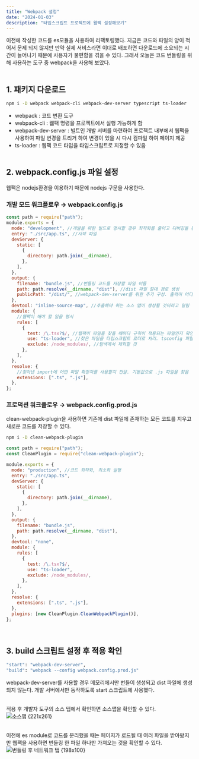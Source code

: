 ```yaml
---
title: "Webpack 설정"
date: "2024-01-03"
description: "타입스크립트 프로젝트에 웹팩 설정해보기"
---
```


이전에 작성한 코드를 es모듈을 사용하여 리팩토링했다. 지금은 코드와 파일의 양이 적어서 문제 되지 않지만 만약 실제 서비스라면 이대로 배포하면 다운로드에 소요되는 시간이 늘어나기 때문에 사용자가 불편함을 겪을 수 있다. 그래서 오늘은 코드 번들링을 위해 사용하는 도구 중 webpack을 사용해 보았다.  
&nbsp;

## 1. 패키지 다운로드

```bash
npm i -D webpack webpack-cli webpack-dev-server typescript ts-loader
```

- webpack : 코드 변환 도구
- webpack-cli : 웹팩 명령을 프로젝트에서 실행 가능하게 함
- webpack-dev-server : 빌트인 개발 서버를 마련하여 프로젝트 내부에서 웹팩을 사용하여 파일 변경을 트리거 하여 변경이 있을 시 다시 컴파일 하여 페이지 제공
- ts-loader : 웹팩 코드 타입을 타입스크립트로 지정할 수 있음  
  &nbsp;

## 2. webpack.config.js 파일 설정

웹팩은 nodejs환경을 이용하기 때문에 nodejs 구문을 사용한다.

### 개발 모드 워크플로우 → **webpack.config.js**

```jsx
const path = require("path");
module.exports = {
  mode: "development", //개발을 위한 빌드로 명시할 경우 최적화를 줄이고 디버깅을 편하게 함
  entry: "./src/app.ts", //시작 파일
  devServer: {
    static: [
      {
        directory: path.join(__dirname),
      },
    ],
  },
  output: {
    filename: "bundle.js", //번들링 코드를 저장할 파일 이름
    path: path.resolve(__dirname, "dist"), //dist 파일 절대 경로 생성
    publicPath: "/dist/", //webpack-dev-server를 위한 추가 구성. 출력이 어디에 작성되었는지 명시
  },
  devtool: "inline-source-map", //추출해야 하는 소스 맵이 생성될 것이라고 알림
  module: {
    //웹팩이 해야 할 일을 명시
    rules: [
      {
        test: /\.tsx?$/, //웹팩이 파일을 찾을 때마다 규칙이 적용되는 파일인지 확인하는 작업 수행
        use: "ts-loader", //찾은 파일을 타입스크립트 로더로 처리. tsconfig 파일에 설정한 구성을 가져와서 실행
        exclude: /node_modules/, //탐색에서 제외할 것
      },
    ],
  },
  resolve: {
    //찾아낸 import에 어떤 파일 확장자를 사용할지 전달. 기본값으로 .js 파일을 찾음
    extensions: [".ts", ".js"],
  },
};
```

### 프로덕션 워크플로우 → **webpack.config.prod.js**

clean-webpack-plugin을 사용하면 기존에 dist 파일에 존재하는 모든 코드를 지우고 새로운 코드를 저장할 수 있다.

```bash
npm i -D clean-webpack-plugin
```

```jsx
const path = require("path");
const CleanPlugin = require("clean-webpack-plugin");

module.exports = {
  mode: "production", //코드 최적화, 최소화 실행
  entry: "./src/app.ts",
  devServer: {
    static: [
      {
        directory: path.join(__dirname),
      },
    ],
  },
  output: {
    filename: "bundle.js",
    path: path.resolve(__dirname, "dist"),
  },
  devtool: "none",
  module: {
    rules: [
      {
        test: /\.tsx?$/,
        use: "ts-loader",
        exclude: /node_modules/,
      },
    ],
  },
  resolve: {
    extensions: [".ts", ".js"],
  },
  plugins: [new CleanPlugin.CleanWebpackPlugin()],
};
```

&nbsp;

## 3. build 스크립트 설정 후 적용 확인

```bash
"start": "webpack-dev-server",
"build": "webpack --config webpack.config.prod.js"
```

webpack-dev-server를 사용할 경우 메모리에서만 번들이 생성되고 dist 파일에 생성되지 않는다. 개발 서버에서만 동작하도록 start 스크립트에 사용했다.  
&nbsp;

적용 후 개발자 도구의 소스 탭에서 확인하면 소스맵을 확인할 수 있다.  
![소스맵 {221x261}](https://github.com/somin00/drag-drop/assets/61578822/cdb3bb45-fe03-44ac-a599-51400dd06ddc)  
&nbsp;

이전에 es module로 코드를 분리했을 때는 페이지가 로드될 때 여러 파일을 받아왔지만 웹팩을 사용하면 번들링 한 파일 하나만 가져오는 것을 확인할 수 있다.  
![번들링 후 네트워크 탭 {198x100}](https://github.com/somin00/drag-drop/assets/61578822/35f6d5aa-4725-4543-9a18-ef6cbae319b9)
